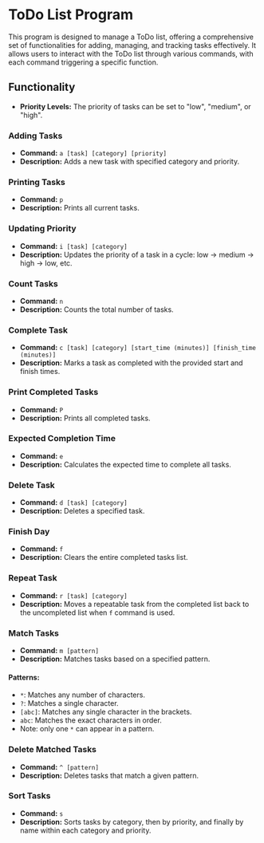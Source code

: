 # ToDo List Program

This program is designed to manage a ToDo list, offering a comprehensive set of functionalities for adding, managing, and tracking tasks effectively. It allows users to interact with the ToDo list through various commands, with each command triggering a specific function.

## Functionality

- **Priority Levels:** The priority of tasks can be set to "low", "medium", or "high".

### Adding Tasks
- **Command:** `a [task] [category] [priority]`
- **Description:** Adds a new task with specified category and priority.

### Printing Tasks
- **Command:** `p`
- **Description:** Prints all current tasks.

### Updating Priority
- **Command:** `i [task] [category]`
- **Description:** Updates the priority of a task in a cycle: low → medium → high → low, etc.

### Count Tasks
- **Command:** `n`
- **Description:** Counts the total number of tasks.

### Complete Task
- **Command:** `c [task] [category] [start_time (minutes)] [finish_time (minutes)]`
- **Description:** Marks a task as completed with the provided start and finish times.

### Print Completed Tasks
- **Command:** `P`
- **Description:** Prints all completed tasks.

### Expected Completion Time
- **Command:** `e`
- **Description:** Calculates the expected time to complete all tasks.

### Delete Task
- **Command:** `d [task] [category]`
- **Description:** Deletes a specified task.

### Finish Day
- **Command:** `f`
- **Description:** Clears the entire completed tasks list.

### Repeat Task
- **Command:** `r [task] [category]`
- **Description:** Moves a repeatable task from the completed list back to the uncompleted list when `f` command is used.

### Match Tasks
- **Command:** `m [pattern]`
- **Description:** Matches tasks based on a specified pattern.

#### Patterns:
- `*`: Matches any number of characters.
- `?`: Matches a single character.
- `[abc]`: Matches any single character in the brackets.
- `abc`: Matches the exact characters in order.
- Note: only one `*` can appear in a pattern.

### Delete Matched Tasks
- **Command:** `^ [pattern]`
- **Description:** Deletes tasks that match a given pattern.

### Sort Tasks
- **Command:** `s`
- **Description:** Sorts tasks by category, then by priority, and finally by name within each category and priority.


